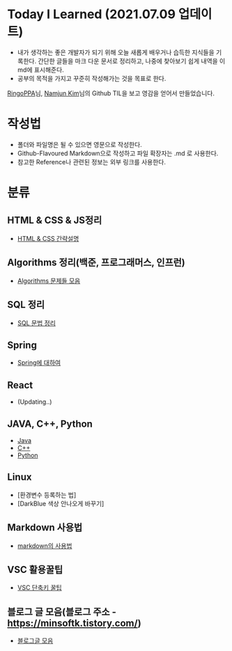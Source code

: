 # Today I Learned (2021.07.09 업데이트)
* 내가 생각하는 좋은 개발자가 되기 위해 
  오늘 새롭게 배우거나 습득한 지식들을 기록한다. 간단한 글들을 마크 다운 문서로 정리하고, 나중에 찾아보기 쉽게 내역을 이 md에 표시해준다.
* 공부의 목적을 가지고 꾸준히 작성해가는 것을 목표로 한다.

[RingoPPA](https://github.com/ksu3101/TIL)님, [Namjun Kim](https://github.com/namjunemy/TIL)님의 Github TIL을 보고 영감을 얻어서 만들었습니다. 


# 작성법
* 폴더와 파일명은 될 수 있으면 영문으로 작성한다.
* Github-Flavoured Markdown으로 작성하고 파일 확장자는 .md 로 사용한다.
* 참고한 Reference나 관련된 정보는 외부 링크를 사용한다.


# 분류

## HTML & CSS & JS정리
* [HTML & CSS 간략설명](https://github.com/MinsoftK/TIL/tree/master/HTML-CSS-JS)

## Algorithms 정리(백준, 프로그래머스, 인프런)
* [Algorithms 문제들 모음](https://github.com/MinsoftK/c-Algorithm_Q)

## SQL 정리
* [SQL 문법 정리](https://github.com/MinsoftK/TIL/tree/master/SQL)

## Spring
* [Spring에 대하여](https://github.com/MinsoftK/TIL/tree/master/Spring)

## React 
* (Updating..)  

## JAVA, C++, Python
* [Java](https://github.com/MinsoftK/TIL/tree/master/JAVA)
* [C++](https://github.com/MinsoftK/TIL/tree/master/c%2B%2B_study)
* [Python](https://github.com/MinsoftK/TIL/tree/master/python)
  

## Linux
* [환경변수 등록하는 법]
* [DarkBlue 색상 안나오게 바꾸기]
  

## Markdown 사용법
* [markdown의 사용법](https://github.com/MinsoftK/TIL/blob/master/Markdown/howtouse-Markdown.md)
  

## VSC 활용꿀팁
* [VSC 단축키 꿀팁](https://github.com/MinsoftK/TIL/blob/master/VSC/VS%EC%BD%94%EB%93%9C%20%EC%9C%A0%EC%9A%A9%ED%95%9C%20%EB%8B%A8%EC%B6%95%ED%82%A4.md)
  

## 블로그 글 모음(블로그 주소 - https://minsoftk.tistory.com/)
* [블로그글 모음](https://github.com/MinsoftK/TIL/tree/master/MyTextWork)


